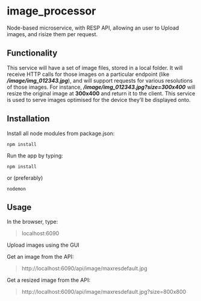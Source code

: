 # image_processor
Node-based microservice, with RESP API, allowing an user to Upload images, and risize them per request.


## Functionality

This service will have a set of image files, stored in a local folder. 
It will receive HTTP calls for those images on a particular endpoint (like **_/image/img_012343.jpg_**), and will support requests for various resolutions of those images. 
For instance, **_/image/img_012343.jpg?size=300x400_** will resize the original image at **300x400** and return it to the client. 
This service is used to serve images optimised for the device they’ll be displayed onto. 


## Installation

Install all node modules from package.json:
~~~
npm install
~~~

Run the app by typing:
~~~
npm install
~~~

or (preferably)
~~~
nodemon
~~~

## Usage

In the browser, type: 
> localhost:6090

Upload images using the GUI

Get an image from the API:
> http://localhost:6090/api/image/maxresdefault.jpg

Get a resized image from the API:
> http://localhost:6090/api/image/maxresdefault.jpg?size=800x800
